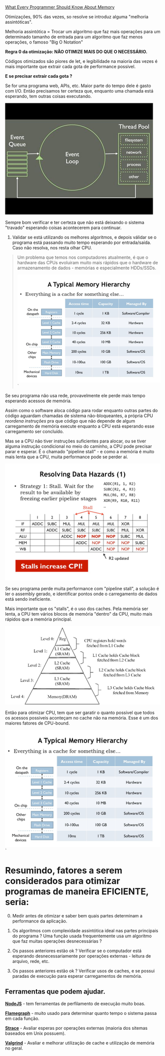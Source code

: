 [What Every Programmer Should Know About Memory](https://people.freebsd.org/~lstewart/articles/cpumemory.pdf)


Otimizações, 90% das vezes, so resolve se introduz alguma "melhoria assintóticas".

Melhoria assintótica = Trocar um algoritmo que faz mais operações para um determinado tamanho de entrada para um algoritmo que faz menos operações, o famoso "Big O Notation"


**Regra 0 da otimização: NÃO OTIMIZE MAIS DO QUE O NECESSÁRIO.**


Códigos otimizados são piores de let, e legibilidade na maioria das vezes é mais importante que extrair cada gota de performance possivel.

**E se precisar extrair cada gota ?**

Se for uma programa web, APIs, etc. Maior parte do tempo dele é gasto com I/O. Então precisamos ter certeza que, enquanto uma chamada está esperando, tem outras coisas executando.

![Event Loop](image-7.png)


Sempre bom verificar e ter certeza que não está deixando o sistema "travado" esperando coisas acontecerem para continuar.


1. Validar se está utilizando os melhores algoritmos, e depois válidar se o programa está passando muito tempo esperando por entrada/saída. Caso não resolva, nos resta olhar CPU.



> Um problema que temos nos computadores atualmente, é que o hardware das CPUs evoluiram muito mais rápidos que o hardware de armazenamento de dados - memórias e especialmente HDDs/SSDs.
>
> ![memory hierarchy](image-8.png)`


Se seu programa não usa rede, provavelmente ele perde mais tempo esperando acessos de memória.


Assim como o software aloca código para rodar enquanto outras partes do código aguardam chamadas de sistema não-bloqueantes, a própria CPU *reordena instruções* pra que código que não depende de algum carregamento de memória execute enquanto a CPU está esperando esse carregamento ser concluído.


Mas se a CPU não tiver instruções suficientes para alocar, ou se tiver alguma instrução condicional no meio do caminho, a CPU pode precisar parar e esperar. É o chamado "pipeline stall" - e como a memória é muito mais lenta que a CPU, muita performance pode se perder aí.

![alt text](image-9.png)


Se seu programa perde muita performance com "pipeline stall", a solução é ler o assembly gerado, e identificar pontos onde o carregamento de dados está sendo ineficiente.


Mais importante que os "stalls", é o uso dos caches. Pela memória ser lenta, a CPU tem vários blocos de memória "dentro" da CPU, muito mais rápidos que a memória principal.

![memory caches](image-10.png)


Então para otimizar CPU, tem que ser garatir o quanto possivel que todos os acessos possiveis aconteçam no cache não na memória. Esse é um dos maiores fatores de CPU-bound.

![memory hierarchy](image-8.png)`



# Resumindo, fatores a serem considerados para otimizar programas de maneira EFICIENTE, seria:

0. Medir antes de otimizar e saber bem quais partes determinam a performance da aplicação.

1. Os algoritmos com complexidade assintótica ideal nas partes principais do programa ? Uma função usada frequentemente usa um algoritmo que faz muitas operações desnecessárias ?

2. Os passos anteriores estão ok ? Verificar se o computador está esperando desnecessariamente por operações externas - leitura de arquivo, rede, etc.

3. Os passos anteriores estão ok ? Verificar usos de caches, e se possui paradas de execução para esperar carregamentos de memória.


## Ferramentas que podem ajudar.

**[NodeJS](https://nodejs.org/en/learn/getting-started/profiling)** - tem ferramentas de perfilamento de execução muito boas.


**[Flamegraph](https://github.com/brendangregg/FlameGraph)** - muito usado para determinar quanto tempo o sistema passa em cada função.


**[Strace](strace.io)** - Avaliar esperas por operações externas (maioria dos sitemas baseados em Unix possuem).

**[Valgrind](valgrind.org)** - Avaliar e melhorar utilização de cache e utilização de memória no geral.
